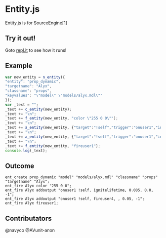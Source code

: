 # Entity.js
Entity.js is for SourceEngine[1]
## Try it out!
Goto [repl.it](https://repl.it/languages/Nodejs) to see how it runs!
## Example
```javascript
var new_entity = n_entity({
"entity": "prop_dynamic",
"targetname": "Alyx",
"classname": "props",
"keyvalues": "\"model\" \"models/alyx.mdl\""
});
var _text = "";
_text += c_entity(new_entity);
_text += "\n";
_text += f_entity(new_entity, "color \"255 0 0\"");
_text += "\n";
_text += a_entity(new_entity, {"target":"!self","trigger":"onuser1","input":"ignitelifetime","input_arg":"0.005","delay":"0.0","repeats":"-1"});
_text += "\n";
_text += a_entity(new_entity, {"target":"!self","trigger":"onuser1","input":"fireuser4","input_arg":"","delay":"0.05","repeats":"-1"});
_text += "\n";
_text += f_entity(new_entity, "fireuser1");
console.log(_text);
```
## Outcome
```
ent_create prop_dynamic "model" "models/alyx.mdl" "classname" "props" "targetname" "Alyx";
ent_fire Alyx color "255 0 0";
ent_fire Alyx addoutput "onuser1 !self, ignitelifetime, 0.005, 0.0, -1";
ent_fire Alyx addoutput "onuser1 !self, fireuser4, , 0.05, -1";
ent_fire Alyx fireuser1;
```

## Contributators
@navyco
@AVunit-anon